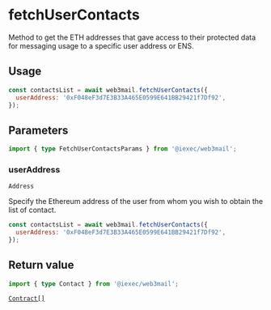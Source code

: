 # fetchUserContacts

Method to get the ETH addresses that gave access to their protected data for
messaging usage to a specific user address or ENS.

## Usage

```js
const contactsList = await web3mail.fetchUserContacts({
  userAddress: '0xF048eF3d7E3B33A465E0599E641BB29421f7Df92',
});
```

## Parameters

```ts
import { type FetchUserContactsParams } from '@iexec/web3mail';
```

### userAddress

`Address`

Specify the Ethereum address of the user from whom you wish to obtain the list
of contact.

```js
const contactsList = await web3mail.fetchUserContacts({
  userAddress: '0xF048eF3d7E3B33A465E0599E641BB29421f7Df92',
});
```

## Return value

```ts
import { type Contact } from '@iexec/web3mail';
```

[`Contract[]`](../types.md#contact)
